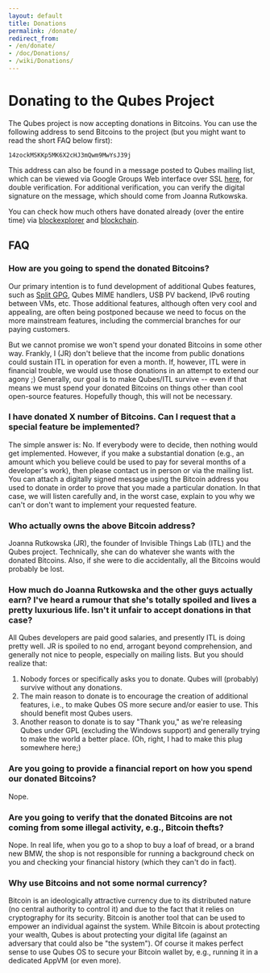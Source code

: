 ```yaml
---
layout: default
title: Donations
permalink: /donate/
redirect_from:
- /en/donate/
- /doc/Donations/
- /wiki/Donations/
---
```


Donating to the Qubes Project
=============================

The Qubes project is now accepting donations in Bitcoins. You can use the following address to send Bitcoins to the project (but you might want to read the short FAQ below first):

```
14zockMSKKp5MK6X2cHJ3mQwm9MwYsJ39j
```

This address can also be found in a message posted to Qubes mailing list, which can be viewed via Google Groups Web interface over SSL [here](https://groups.google.com/d/msg/qubes-devel/u3wAzm1dB5Y/s5CiUGDebL4J), for double verification. For additional verification, you can verify the digital signature on the message, which should come from Joanna Rutkowska.

You can check how much others have donated already (over the entire time) via [blockexplorer](https://blockexplorer.com/address/14zockMSKKp5MK6X2cHJ3mQwm9MwYsJ39j) and [blockchain](https://blockchain.info/address/14zockMSKKp5MK6X2cHJ3mQwm9MwYsJ39j).

FAQ
---

### How are you going to spend the donated Bitcoins?

Our primary intention is to fund development of additional Qubes features, such as [Split GPG](https://github.com/QubesOS/qubes-issues/issues/474), Qubes MIME handlers, USB PV backend, IPv6 routing between VMs, etc. Those additional features, although often very cool and appealing, are often being postponed because we need to focus on the more mainstream features, including the commercial branches for our paying customers.

But we cannot promise we won't spend your donated Bitcoins in some other way. Frankly, I (JR) don't believe that the income from public donations could sustain ITL in operation for even a month. If, however, ITL were in financial trouble, we would use those donations in an attempt to extend our agony ;) Generally, our goal is to make Qubes/ITL survive -- even if that means we must spend your donated Bitcoins on things other than cool open-source features. Hopefully though, this will not be necessary.

### I have donated X number of Bitcoins. Can I request that a special feature be implemented?

The simple answer is: No. If everybody were to decide, then nothing would get implemented. However, if you make a substantial donation (e.g., an amount which you believe could be used to pay for several months of a developer's work), then please contact us in person or via the mailing list. You can attach a digitally signed message using the Bitcoin address you used to donate in order to prove that you made a particular donation. In that case, we will listen carefully and, in the worst case, explain to you why we can't or don't want to implement your requested feature.

### Who actually owns the above Bitcoin address?

Joanna Rutkowska (JR), the founder of Invisible Things Lab (ITL) and the Qubes project. Technically, she can do whatever she wants with the donated Bitcoins. Also, if she were to die accidentally, all the Bitcoins would probably be lost.

### How much do Joanna Rutkowska and the other guys actually earn? I've heard a rumour that she's totally spoiled and lives a pretty luxurious life. Isn't it unfair to accept donations in that case?

All Qubes developers are paid good salaries, and presently ITL is doing pretty well. JR is spoiled to no end, arrogant beyond comprehension, and generally not nice to people, especially on mailing lists. But you should realize that:

1.  Nobody forces or specifically asks you to donate. Qubes will (probably) survive without any donations.
2.  The main reason to donate is to encourage the creation of additional features, i.e., to make Qubes OS more secure and/or easier to use. This should benefit most Qubes users.
3.  Another reason to donate is to say "Thank you," as we're releasing Qubes under GPL (excluding the Windows support) and generally trying to make the world a better place. (Oh, right, I had to make this plug somewhere here;)

### Are you going to provide a financial report on how you spend our donated Bitcoins?

Nope.

### Are you going to verify that the donated Bitcoins are not coming from some illegal activity, e.g., Bitcoin thefts?

Nope. In real life, when you go to a shop to buy a loaf of bread, or a brand new BMW, the shop is not responsible for running a background check on you and checking your financial history (which they can't do in fact).

### Why use Bitcoins and not some normal currency?

Bitcoin is an ideologically attractive currency due to its distributed nature (no central authority to control it) and due to the fact that it relies on cryptography for its security. Bitcoin is another tool that can be used to empower an individual against the system. While Bitcoin is about protecting your wealth, Qubes is about protecting your digital life (against an adversary that could also be "the system"). Of course it makes perfect sense to use Qubes OS to secure your Bitcoin wallet by, e.g., running it in a dedicated AppVM (or even more).
